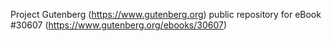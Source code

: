 Project Gutenberg (https://www.gutenberg.org) public repository for eBook #30607 (https://www.gutenberg.org/ebooks/30607)
